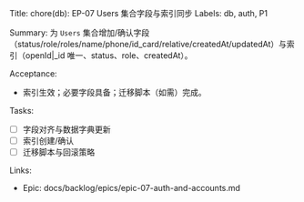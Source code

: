 Title: chore(db): EP-07 Users 集合字段与索引同步
Labels: db, auth, P1

Summary:
为 `Users` 集合增加/确认字段（status/role/roles/name/phone/id_card/relative/createdAt/updatedAt）与索引（openId|_id 唯一、status、role、createdAt）。

Acceptance:
- 索引生效；必要字段具备；迁移脚本（如需）完成。

Tasks:
- [ ] 字段对齐与数据字典更新
- [ ] 索引创建/确认
- [ ] 迁移脚本与回滚策略

Links:
- Epic: docs/backlog/epics/epic-07-auth-and-accounts.md
